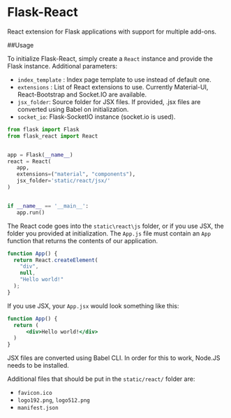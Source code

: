 # Flask-React
React extension for Flask applications with support for multiple add-ons.

##Usage

To initialize Flask-React, simply create a `React` instance and provide the 
Flask instance. Additional parameters:
 - `index_template` : Index page template to use instead of default one.
 - `extensions` : List of React extensions to use. Currently Material-UI, 
 React-Bootstrap and Socket.IO are available.
 - `jsx_folder`: Source folder for JSX files. If provided, .jsx files are 
 converted using Babel on initialization.
 - `socket_io`: Flask-SocketIO instance (socket.io is used).
 
 ```python
from flask import Flask
from flask_react import React


app = Flask(__name__)
react = React(
    app,
    extensions=("material", "components"),
    jsx_folder='static/react/jsx/'
)


if __name__ == '__main__':
    app.run()
```

The React code goes into the `static\react\js` folder, or if you use JSX, the 
folder you provided at initialization. The `App.js` file must contain an `App` 
function that returns the contents of our application.

```js
function App() {
  return React.createElement(
    "div",
    null,
    "Hello world!"
  );
}
```
If you use JSX, your `App.jsx` would look something like this:
```jsx harmony
function App() {
  return (
      <div>Hello world!</div>
  )
}
```
JSX files are converted using Babel CLI. In order for this to work, Node.JS 
needs to be installed.

Additional files that should be put in the `static/react/` folder are:
- `favicon.ico`
- `logo192.png`, `logo512.png`
- `manifest.json`
